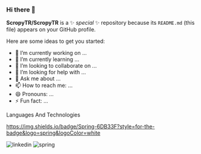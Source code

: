 ### Hi there 👋


**ScropyTR/ScropyTR** is a ✨ _special_ ✨ repository because its `README.md` (this file) appears on your GitHub profile.

Here are some ideas to get you started:

- 🔭 I’m currently working on ...
- 🌱 I’m currently learning ...
- 👯 I’m looking to collaborate on ...
- 🤔 I’m looking for help with ...
- 💬 Ask me about ...
- 📫 How to reach me: ...
- 😄 Pronouns: ...
- ⚡ Fun fact: ...

Languages And Technologies

https://img.shields.io/badge/Spring-6DB33F?style=for-the-badge&logo=spring&logoColor=white

![linkedin](https://img.shields.io/badge/Linkedin-0e76a8?style=for-the-badge&logo=Linkedin&logoColor=white)
![spring](https://img.shields.io/badge/Spring-6DB33F?style=for-the-badge&logo=spring&logoColor=white)
